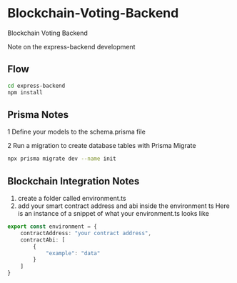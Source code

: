 # Blockchain-Voting-Backend
Blockchain Voting Backend

Note on the express-backend development

## Flow

```bash
cd express-backend
npm install
```

## Prisma Notes

1 Define your models to the schema.prisma file

2 Run a migration to create database tables with Prisma Migrate
```bash
npx prisma migrate dev --name init
```
## Blockchain Integration Notes
1. create a folder called environment.ts
2. add your smart contract address and abi inside the environment ts
Here is an instance of a snippet of what your environment.ts looks like
```typescript
export const environment = {
    contractAddress: "your contract address",
    contractAbi: [
        {
            "example": "data"
        }
    ]
}
```






